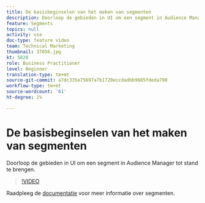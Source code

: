 ```yaml
---
title: De basisbeginselen van het maken van segmenten
description: Doorloop de gebieden in UI om een segment in Audience Manager tot stand te brengen.
feature: Segments
topics: null
activity: use
doc-type: feature video
team: Technical Marketing
thumbnail: 37056.jpg
kt: 5820
role: Business Practitioner
level: Beginner
translation-type: tm+mt
source-git-commit: a7dc335e75697a7b1720eccdadbb9605fdeda798
workflow-type: tm+mt
source-wordcount: '61'
ht-degree: 1%

---
```



# De basisbeginselen van het maken van segmenten

Doorloop de gebieden in UI om een segment in Audience Manager tot stand te brengen.

>[!VIDEO](https://video.tv.adobe.com/v/37056/?quality=12&learn=on)

Raadpleeg de [documentatie](https://docs.adobe.com/content/help/en/audience-manager/user-guide/features/segments/segments-purpose.html) voor meer informatie over segmenten.
